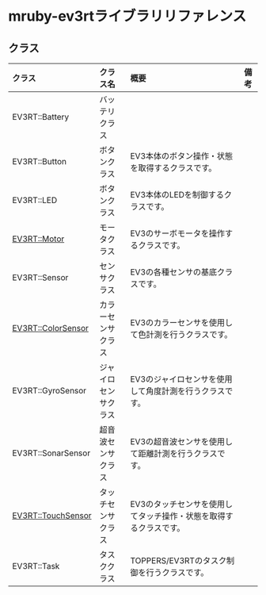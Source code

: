 # mruby-ev3rtライブラリリファレンス

## クラス

|クラス|クラス名|概要|備考|
|:--|:--|:--|:--|
|EV3RT::Battery|バッテリクラス|||
|EV3RT::Button|ボタンクラス|EV3本体のボタン操作・状態を取得するクラスです。||
|EV3RT::LED|ボタンクラス|EV3本体のLEDを制御するクラスです。||
|[EV3RT::Motor](Motor.md)|モータクラス|EV3のサーボモータを操作するクラスです。||
|EV3RT::Sensor|センサクラス|EV3の各種センサの基底クラスです。||
|[EV3RT::ColorSensor](ColorSensor.md)|カラーセンサクラス|EV3のカラーセンサを使用して色計測を行うクラスです。||
|EV3RT::GyroSensor|ジャイロセンサクラス|EV3のジャイロセンサを使用して角度計測を行うクラスです。||
|EV3RT::SonarSensor|超音波センサクラス|EV3の超音波センサを使用して距離計測を行うクラスです。||
|[EV3RT::TouchSensor](TouchSensor.md)|タッチセンサクラス|EV3のタッチセンサを使用してタッチ操作・状態を取得するクラスです。||
|EV3RT::Task|タスククラス|TOPPERS/EV3RTのタスク制御を行うクラスです。||
